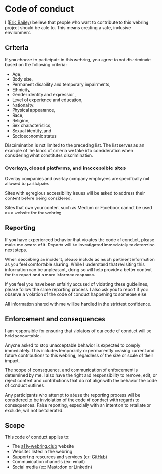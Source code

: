 # Code of conduct

I ([Eric Bailey](https://ericwbailey.website/)) believe that people who want to contribute to this webring project should be able to. This means creating a safe, inclusive environment.

## Criteria

If you choose to participate in this webring, you agree to not discriminate based on the following criteria:

* Age,
* Body size,
* Permanent disability and temporary impairments,
* Ethnicity,
* Gender identity and expression,
* Level of experience and education,
* Nationality,
* Physical appearance,
* Race,
* Religion,
* Sex characteristics,
* Sexual identity, and
* Socioeconomic status

Discrimination is not limited to the preceding list. The list serves as an example of the kinds of criteria we take into consideration when considering what constitutes discrimination.

### Overlays, closed platforms, and inaccessible sites

Overlay companies and overlay company employees are specifically not allowed to participate.

Sites with egregious accessibility issues will be asked to address their content before being considered.

Sites that own your content such as Medium or Facebook cannot be used as a website for the webring.

## Reporting

If you have experienced behavior that violates the code of conduct, please make me aware of it. Reports will be investigated immediately to determine next steps.

When describing an incident, please include as much pertinent information as you feel comfortable sharing. While I understand that revisiting this information can be unpleasant, doing so will help provide a better context for the report and a more informed response.

If you feel you have been unfairly accused of violating these guidelines, please follow the same reporting process. I also ask you to report if you observe a violation of the code of conduct happening to someone else.

All information shared with me will be handled in the strictest confidence.

## Enforcement and consequences

I am responsible for ensuring that violators of our code of conduct will be held accountable.

Anyone asked to stop unacceptable behavior is expected to comply immediately. This includes temporarily or permanently ceasing current and future contributions to this webring, regardless of the size or scale of their impact.

The scope of consequence, and communication of enforcement is determined by me. I also have the right and responsibility to remove, edit, or reject content and contributions that do not align with the behavior the code of conduct outlines.

Any participants who attempt to abuse the reporting process will be considered to be in violation of the code of conduct with regards to consequences. False reporting, especially with an intention to retaliate or exclude, will not be tolerated.

## Scope

This code of conduct applies to:

* The [a11y-webring.club](https://a11y-webring.club/) website
* Websites listed in the webring
* Supporting resources and services (ex: [GitHub](https://github.com/ericwbailey/a11y-webring.club))
* Communication channels (ex: email)
* Social media (ex: Mastodon or LinkedIn)
